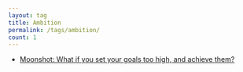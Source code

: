 ```yaml
---
layout: tag
title: Ambition
permalink: /tags/ambition/
count: 1
---
```


- [Moonshot: What if you set your goals too high, and achieve them?](https://fragments.jakelee.co.uk/moonshots-and-how-to-achieve-them/)
